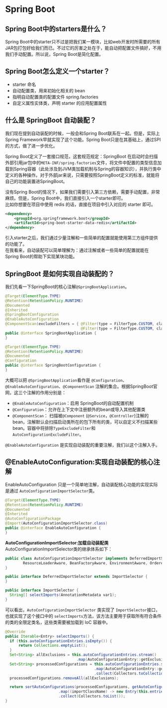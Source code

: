 # Spring Boot

## Spring Boot中的starters是什么？

Spring Boot中的starter只不过是把我们某一模块，比如web开发时所需要的所有JAR包打包好给我们而已。不过它的厉害之处在于，能自动把配置文件搞好，不用我们手动配置。所以说，Spring Boot是简化配置。

## Spring Boot怎么定义一个starter？

* starter 命名
* 自动配置类，用来初始化相关的 bean
* 指明自动配置类的配置文件 spring.factories
* 自定义属性实体类，声明 starter 的应用配置属性

## 什么是 SpringBoot 自动装配？

我们现在提到自动装配的时候，一般会和Spring Boot联系在一起。但是，实际上Spring Framework早就实现了这个功能。Spring Boot只是在其基础上，通过SPI的方式，做了进一步优化。

Spring Boot定义了一套接口规范，这套规范规定：SpringBoot 在启动时会扫描外部引用jar包中的`META-INF/spring.factories`文件，将文件中配置的类型信息加载到Spring容器（此处涉及到JVM类加载机制与Spring的容器知识），并执行类中定义的各种操作。对于外部jar来说，只需要按照SpringBoot定义的标准，就能将自己的功能装置进SpringBoot。

没有Spring Boot的情况下，如果我们需要引入第三方依赖，需要手动配置，非常麻烦。但是，Spring Boot中，我们直接引入一个starter即可。  
比如你想要在项目中使用 redis 的话，直接在项目中引入对应的 starter 即可。

```xml
<dependency>
    <groupId>org.springframework.boot</groupId>
    <artifactId>spring-boot-starter-data-redis</artifactId>
</dependency>
```

引入starter之后，我们通过少量注解和一些简单的配置就能使用第三方组件提供的功能了。  
在我看来，自动装配可以简单理解为：通过注解或者一些简单的配置就能在Spring Boot的帮助下实现某块功能。

## SpringBoot 是如何实现自动装配的？

我们先看一下SpringBoot的核心注解`@SpringBootApplication`。

```java
@Target(ElementType.TYPE)
@Retention(RetentionPolicy.RUNTIME)
@Documented
@Inherited
@SpringBootConfiguration
@EnableAutoConfiguration
@ComponentScan(excludeFilters = { @Filter(type = FilterType.CUSTOM, classes = TypeExcludeFilter.class),
                                  @Filter(type = FilterType.CUSTOM, classes = AutoConfigurationExcludeFilter.class) })
public @interface SpringBootApplication {
}
```

```java
@Target(ElementType.TYPE)
@Retention(RetentionPolicy.RUNTIME)
@Documented
@Configuration
public @interface SpringBootConfiguration {
}
```

大概可以把 `@SpringBootApplication`看作是 `@Configuration`、`@EnableAutoConfiguration`、`@ComponentScan` 注解的集合。根据SpringBoot官网，这三个注解的作用分别是：

* `@EnableAutoConfiguration`：启用 SpringBoot的自动配置机制
* `@Configuration`：允许在上下文中注册额外的bean或导入其他配置类
* `@ComponentScan`： 扫描被`@Component` (`@Service`，`@Controller`)注解的bean，注解默认会扫描启动类所在的包下所有的类，可以自定义不扫描某些bean。容器中将排除`TypeExcludeFilter`和`AutoConfigurationExcludeFilter`。

`@EnableAutoConfiguration` 是实现自动装配的重要注解，我们以这个注解入手。

## @EnableAutoConfiguration:实现自动装配的核心注解

EnableAutoConfiguration 只是一个简单地注解，自动装配核心功能的实现实际是通过 `AutoConfigurationImportSelector`类。

```java
@Target(ElementType.TYPE)
@Retention(RetentionPolicy.RUNTIME)
@Documented
@Inherited
@AutoConfigurationPackage
@Import(AutoConfigurationImportSelector.class)
public @interface EnableAutoConfiguration {
}
```

**AutoConfigurationImportSelector:加载自动装配类**
AutoConfigurationImportSelector类的继承体系如下：

```java
public class AutoConfigurationImportSelector implements DeferredImportSelector, BeanClassLoaderAware,
        ResourceLoaderAware, BeanFactoryAware, EnvironmentAware, Ordered {
}

public interface DeferredImportSelector extends ImportSelector {
}

public interface ImportSelector {
  String[] selectImports(AnnotationMetadata var1);
}
```

可以看出，`AutoConfigurationImportSelector` 类实现了 `ImportSelector`接口，也就实现了这个接口中的 `selectImports`方法，该方法主要用于获取所有符合条件的类的全限定类名，这些类需要被加载到 IoC 容器中。

```java
@Override
public Iterable<Entry> selectImports() {
  if (this.autoConfigurationEntries.isEmpty()) {
      return Collections.emptyList();
  }
  Set<String> allExclusions = this.autoConfigurationEntries.stream()
                                .map(AutoConfigurationEntry::getExclusions).flatMap(Collection::stream).collect(Collectors.toSet());
  Set<String> processedConfigurations = this.autoConfigurationEntries.stream()
                                        .map(AutoConfigurationEntry::getConfigurations).flatMap(Collection::stream)
                                        .collect(Collectors.toCollection(LinkedHashSet::new));
  processedConfigurations.removeAll(allExclusions);

  return sortAutoConfigurations(processedConfigurations, getAutoConfigurationMetadata()).stream()
                        .map((importClassName) -> new Entry(this.entries.get(importClassName), importClassName))
                        .collect(Collectors.toList());
}
```